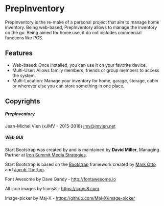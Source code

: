 # PrepInventory
PrepInventory is the re-make of a personal project that aim to manage home inventory. Being web-based, PrepInventory allows to manage the inventory on the go. Being aimed for home use, it do not includes commercial functions like POS.

## Features
* Web-based: Once installed, you can use it on your favorite device.
* Multi-User: Allows family members, friends or group members to access the system.
* Multi-Location: Manage your inventory for home, garage, storage, cabin or wherever else you can store something in one place.

## Copyrights
##### PrepInventory
Jean-Michel Vien (xJMV - 2015-2018) <jmv@jmvien.net>

##### Web GUI
Start Bootstrap was created by and is maintained by **David Miller**, Managing Partner at [Iron Summit Media Strategies](http://www.ironsummitmedia.com/).

Start Bootstrap is based on the [Bootstrap](http://getbootstrap.com/) framework created by [Mark Otto](https://twitter.com/mdo) and [Jacob Thorton](https://twitter.com/fat).

Font Awesome by Dave Gandy - http://fontawesome.io

All icon images by Icons8 - https://icons8.com

Image-picker by Maj-X - https://github.com/Maj-X/image-picker
